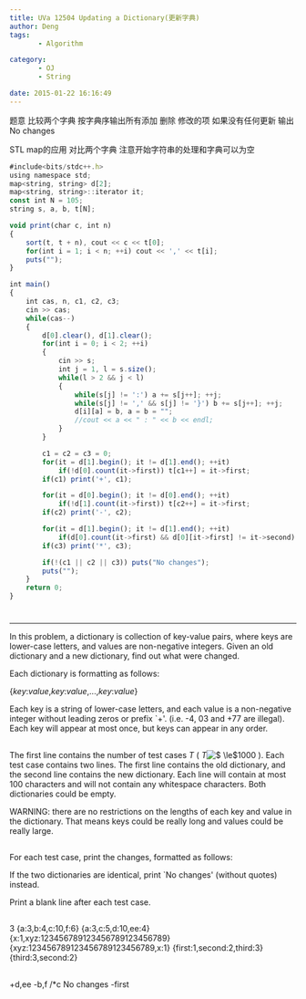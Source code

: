 ```yaml
---
title: UVa 12504 Updating a Dictionary(更新字典)
author: Deng
tags: 
       - Algorithm

category: 
       - OJ
       - String

date: 2015-01-22 16:16:49
---
```

题意 比较两个字典 按字典序输出所有添加 删除 修改的项 如果没有任何更新 输出 No changes

STL map的应用 对比两个字典 注意开始字符串的处理和字典可以为空

```js 
#include<bits/stdc++.h>
using namespace std;
map<string, string> d[2];
map<string, string>::iterator it;
const int N = 105;
string s, a, b, t[N];

void print(char c, int n)
{
    sort(t, t + n), cout << c << t[0];
    for(int i = 1; i < n; ++i) cout << ',' << t[i];
    puts("");
}

int main()
{
    int cas, n, c1, c2, c3;
    cin >> cas;
    while(cas--)
    {
        d[0].clear(), d[1].clear();
        for(int i = 0; i < 2; ++i)
        {
            cin >> s;
            int j = 1, l = s.size();
            while(l > 2 && j < l)
            {
                while(s[j] != ':') a += s[j++]; ++j;
                while(s[j] != ',' && s[j] != '}') b += s[j++]; ++j;
                d[i][a] = b, a = b = "";
                //cout << a << " : " << b << endl;
            }
        }

        c1 = c2 = c3 = 0;
        for(it = d[1].begin(); it != d[1].end(); ++it)
            if(!d[0].count(it->first)) t[c1++] = it->first;
        if(c1) print('+', c1);

        for(it = d[0].begin(); it != d[0].end(); ++it)
            if(!d[1].count(it->first)) t[c2++] = it->first;
        if(c2) print('-', c2);

        for(it = d[1].begin(); it != d[1].end(); ++it)
            if(d[0].count(it->first) && d[0][it->first] != it->second) t[c3++] = it->first;
        if(c3) print('*', c3);

        if(!(c1 || c2 || c3)) puts("No changes");
        puts("");
    }
    return 0;
}
```

#

****

In this problem, a dictionary is collection of key-value pairs, where keys are lower-case letters, and values are non-negative integers. Given an old dictionary and a new dictionary, find out what were changed.

Each dictionary is formatting as follows:

{*key*:*value*,*key*:*value*,...,*key*:*value*}

Each key is a string of lower-case letters, and each value is a non-negative integer without leading zeros or prefix `+'. (i.e. -4, 03 and +77 are illegal). Each key will appear at most once, but keys can appear in any order.

##

The first line contains the number of test cases *T* (  *T*![$ \le$](../images/dge.org-external-125-12504img1-.png)1000 ). Each test case contains two lines. The first line contains the old dictionary, and the second line contains the new dictionary. Each line will contain at most 100 characters and will not contain any whitespace characters. Both dictionaries could be empty.

WARNING: there are no restrictions on the lengths of each key and value in the dictionary. That means keys could be really long and values could be really large.

##

For each test case, print the changes, formatted as follows:

If the two dictionaries are identical, print `No changes' (without quotes) instead.

Print a blank line after each test case.

##

3 {a:3,b:4,c:10,f:6} {a:3,c:5,d:10,ee:4} {x:1,xyz:123456789123456789123456789} {xyz:123456789123456789123456789,x:1} {first:1,second:2,third:3} {third:3,second:2}

##

+d,ee -b,f /*c No changes -first